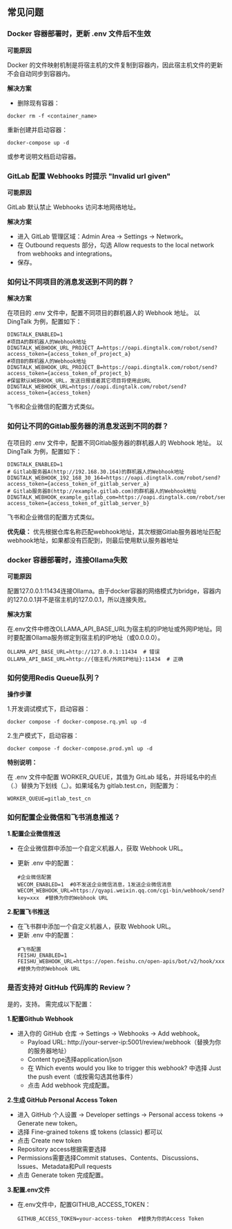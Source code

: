 ## 常见问题

### Docker 容器部署时，更新 .env 文件后不生效

**可能原因**

Docker 的文件映射机制是将宿主机的文件复制到容器内，因此宿主机文件的更新不会自动同步到容器内。

**解决方案**

- 删除现有容器：

```
docker rm -f <container_name>
```

重新创建并启动容器：

```
docker-compose up -d
```

或参考说明文档启动容器。

### GitLab 配置 Webhooks 时提示 "Invalid url given"

**可能原因**

GitLab 默认禁止 Webhooks 访问本地网络地址。

**解决方案**

- 进入 GitLab 管理区域：Admin Area → Settings → Network。
- 在 Outbound requests 部分，勾选 Allow requests to the local network from webhooks and integrations。
- 保存。

### 如何让不同项目的消息发送到不同的群？

**解决方案**

在项目的 .env 文件中，配置不同项目的群机器人的 Webhook 地址。
以 DingTalk 为例，配置如下：

```
DINGTALK_ENABLED=1
#项目A的群机器人的Webhook地址
DINGTALK_WEBHOOK_URL_PROJECT_A=https://oapi.dingtalk.com/robot/send?access_token={access_token_of_project_a}
#项目B的群机器人的Webhook地址
DINGTALK_WEBHOOK_URL_PROJECT_B=https://oapi.dingtalk.com/robot/send?access_token={access_token_of_project_b}
#保留默认WEBHOOK_URL，发送日报或者其它项目将使用此URL
DINGTALK_WEBHOOK_URL=https://oapi.dingtalk.com/robot/send?access_token={access_token}
```

飞书和企业微信的配置方式类似。

### 如何让不同的Gitlab服务器的消息发送到不同的群？

在项目的 .env 文件中，配置不同Gitlab服务器的群机器人的 Webhook 地址。
以 DingTalk 为例，配置如下：

```
DINGTALK_ENABLED=1
# Gitlab服务器A(http://192.168.30.164)的群机器人的Webhook地址
DINGTALK_WEBHOOK_192_168_30_164=https://oapi.dingtalk.com/robot/send?access_token={access_token_of_gitlab_server_a}
# Gitlab服务器B(http://example.gitlab.com)的群机器人的Webhook地址
DINGTALK_WEBHOOK_example_gitlab_com=https://oapi.dingtalk.com/robot/send?access_token={access_token_of_gitlab_server_b}
```

飞书和企业微信的配置方式类似。

**优先级：** 优先根据仓库名称匹配webhook地址，其次根据Gitlab服务器地址匹配webhook地址，如果都没有匹配到，则最后使用默认服务器地址

### docker 容器部署时，连接Ollama失败

**可能原因**

配置127.0.0.1:11434连接Ollama。由于docker容器的网络模式为bridge，容器内的127.0.0.1并不是宿主机的127.0.0.1，所以连接失败。

**解决方案**

在.env文件中修改OLLAMA_API_BASE_URL为宿主机的IP地址或外网IP地址。同时要配置Ollama服务绑定到宿主机的IP地址（或0.0.0.0）。

```
OLLAMA_API_BASE_URL=http://127.0.0.1:11434  # 错误
OLLAMA_API_BASE_URL=http://{宿主机/外网IP地址}:11434  # 正确
```

### 如何使用Redis Queue队列？

**操作步骤**

1.开发调试模式下，启动容器：

```
docker compose -f docker-compose.rq.yml up -d
```

2.生产模式下，启动容器：

```
docker compose -f docker-compose.prod.yml up -d
```

**特别说明：**

在 .env 文件中配置 WORKER_QUEUE，其值为 GitLab 域名，并将域名中的点（.）替换为下划线（_）。如果域名为 gitlab.test.cn，则配置为：

```
WORKER_QUEUE=gitlab_test_cn
```

### 如何配置企业微信和飞书消息推送？

**1.配置企业微信推送**

- 在企业微信群中添加一个自定义机器人，获取 Webhook URL。

- 更新 .env 中的配置：
  ```
  #企业微信配置
  WECOM_ENABLED=1  #0不发送企业微信消息，1发送企业微信消息
  WECOM_WEBHOOK_URL=https://qyapi.weixin.qq.com/cgi-bin/webhook/send?key=xxx  #替换为你的Webhook URL
  ```

**2.配置飞书推送**

- 在飞书群中添加一个自定义机器人，获取 Webhook URL。
- 更新 .env 中的配置：
  ```
  #飞书配置
  FEISHU_ENABLED=1
  FEISHU_WEBHOOK_URL=https://open.feishu.cn/open-apis/bot/v2/hook/xxx #替换为你的Webhook URL
  ```

### 是否支持对 GitHub 代码库的 Review？

是的，支持。 需完成以下配置：

**1.配置Github Webhook**

- 进入你的 GitHub 仓库 → Settings → Webhooks → Add webhook。
    - Payload URL: http://your-server-ip:5001/review/webhook（替换为你的服务器地址）
    - Content type选择application/json
    - 在 Which events would you like to trigger this webhook? 中选择 Just the push event（或按需勾选其他事件）
    - 点击 Add webhook 完成配置。

**2.生成 GitHub Personal Access Token**

- 进入 GitHub 个人设置 → Developer settings → Personal access tokens → Generate new token。
- 选择 Fine-grained tokens 或 tokens (classic) 都可以
- 点击 Create new token
- Repository access根据需要选择
- Permissions需要选择Commit statuses、Contents、Discussions、Issues、Metadata和Pull requests
- 点击 Generate token 完成配置。

**3.配置.env文件**

- 在.env文件中，配置GITHUB_ACCESS_TOKEN：
  ```
  GITHUB_ACCESS_TOKEN=your-access-token  #替换为你的Access Token
  ```

